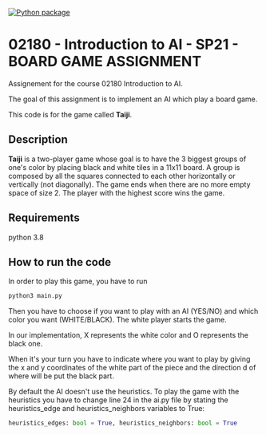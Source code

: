 [![Python package](https://github.com/unitrium/02180-Introduction-to-AI-SP21-BOARD-GAME-ASSIGNMENT/actions/workflows/python-test.yml/badge.svg)](https://github.com/unitrium/02180-Introduction-to-AI-SP21-BOARD-GAME-ASSIGNMENT/actions/workflows/python-test.yml)
# 02180 - Introduction to AI - SP21 - BOARD GAME ASSIGNMENT

Assignement for the course 02180 Introduction to AI.   

The goal of this assignment is to implement an AI which play a board game.  

This code is for the game called __Taiji__.

## Description

__Taiji__ is a two-player game whose goal is to have the 3 biggest groups of one's color by placing black and white tiles in a 11x11 board.
A group is composed by all the squares connected to each other horizontally or vertically (not diagonally).
The game ends when there are no more empty space of size 2. The player with the highest score wins the game.

## Requirements

python 3.8

## How to run the code

In order to play this game, you have to run 
```python
python3 main.py
```

Then you have to choose if you want to play with an AI (YES/NO) and which color you want (WHITE/BLACK). The white player starts the game.

In our implementation, X represents the white color and O represents the black one.  

When it's your turn you have to indicate where you want to play by giving the x and y coordinates of the white part of the piece and the direction d of where will be put the black part.

By default the AI doesn't use the heuristics. To play the game with the heuristics you have to change line 24 in the ai.py file by stating the heuristics_edge and heuristics_neighbors variables to True:  
```python
heuristics_edges: bool = True, heuristics_neighbors: bool = True
```